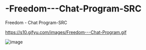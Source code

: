 # -Freedom---Chat-Program-SRC
 Freedom - Chat Program-SRC

https://s10.gifyu.com/images/Freedom---Chat-Program.gif

![image](https://user-images.githubusercontent.com/74623428/147785645-8b50533b-2660-47d8-a7c1-0b5432a24864.png)

